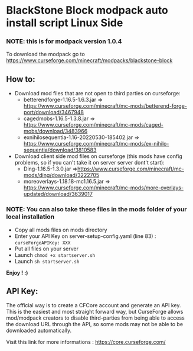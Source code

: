 # BlackStone Block modpack auto install script Linux Side

### NOTE: this is for modpack version 1.0.4

To download the modpack go to https://www.curseforge.com/minecraft/modpacks/blackstone-block

## How to:

- Download mod files that are not open to third parties on curseforge:
  * betterendforge-1.16.5-1.6.3.jar => https://www.curseforge.com/minecraft/mc-mods/betterend-forge-port/download/3467948
  * cagedmobs-1.16.5-1.3.8.jar => https://www.curseforge.com/minecraft/mc-mods/caged-mobs/download/3483966
  * exnihilosequentia-1.16-20220530-185402.jar => https://www.curseforge.com/minecraft/mc-mods/ex-nihilo-sequentia/download/3810583
- Download client side mod files on curseforge (this mods have config problems, so if you can't take it on server server dont't start):
  * Ding-1.16.5-1.3.0.jar =>https://www.curseforge.com/minecraft/mc-mods/ding/download/3222705
  * moreoverlays-1.18.18-mc1.16.5.jar => https://www.curseforge.com/minecraft/mc-mods/more-overlays-updated/download/3639017

### NOTE: You can also take these files in the mods folder of your local installation

- Copy all mods files on mods directory
- Enter your API Key on server-setup-config.yaml (line 83) : `curseForgeAPIKey: XXX`
- Put all files on your server
- Launch `chmod +x startserver.sh`
- Launch `sh startserver.sh`

**Enjoy ! :)**

## API Key:

The official way is to create a CFCore account and generate an API key. This is the easiest and most straight forward way, but CurseForge allows mod/modpack creators to disable third-parties from being able to access the download URL through the API, so some mods may not be able to be downloaded automatically.

Visit this link for more informations : https://core.curseforge.com/
